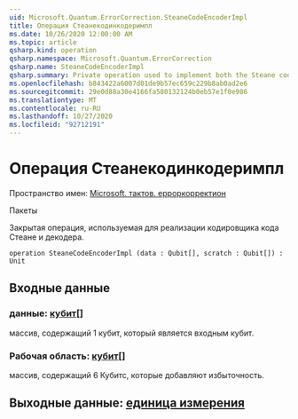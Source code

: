 ```yaml
---
uid: Microsoft.Quantum.ErrorCorrection.SteaneCodeEncoderImpl
title: Операция Стеанекодинкодеримпл
ms.date: 10/26/2020 12:00:00 AM
ms.topic: article
qsharp.kind: operation
qsharp.namespace: Microsoft.Quantum.ErrorCorrection
qsharp.name: SteaneCodeEncoderImpl
qsharp.summary: Private operation used to implement both the Steane code encoder and decoder.
ms.openlocfilehash: b843422a6007d01de9b57ec659c229b8ab0ad2e6
ms.sourcegitcommit: 29e0d88a30e4166fa580132124b0eb57e1f0e986
ms.translationtype: MT
ms.contentlocale: ru-RU
ms.lasthandoff: 10/27/2020
ms.locfileid: "92712191"
---
```

# <a name="steanecodeencoderimpl-operation"></a>Операция Стеанекодинкодеримпл

Пространство имен: [Microsoft. тактов. ерроркорректион](xref:Microsoft.Quantum.ErrorCorrection)

Пакеты [](https://nuget.org/packages/)


Закрытая операция, используемая для реализации кодировщика кода Стеане и декодера.

```qsharp
operation SteaneCodeEncoderImpl (data : Qubit[], scratch : Qubit[]) : Unit
```


## <a name="input"></a>Входные данные

### <a name="data--qubit"></a>данные: [кубит](xref:microsoft.quantum.lang-ref.qubit)[]

массив, содержащий 1 кубит, который является входным кубит.


### <a name="scratch--qubit"></a>Рабочая область: [кубит](xref:microsoft.quantum.lang-ref.qubit)[]

массив, содержащий 6 Кубитс, которые добавляют избыточность.



## <a name="output--unit"></a>Выходные данные: [единица измерения](xref:microsoft.quantum.lang-ref.unit)


